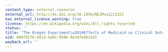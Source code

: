 ```yaml
---
content_type: external-resource
external_url: http://dx.doi.org/10.1056/NEJMsa1212321
has_external_license_warning: true
license: https://en.wikipedia.org/wiki/All_rights_reserved
status: ''
title: "The Oregon Experiment\u2014Effects of Medicaid on Clinical Outcomes"
uid: 000f8176-4413-4a02-958b-0e24fed61541
wayback_url: ''
---
```


